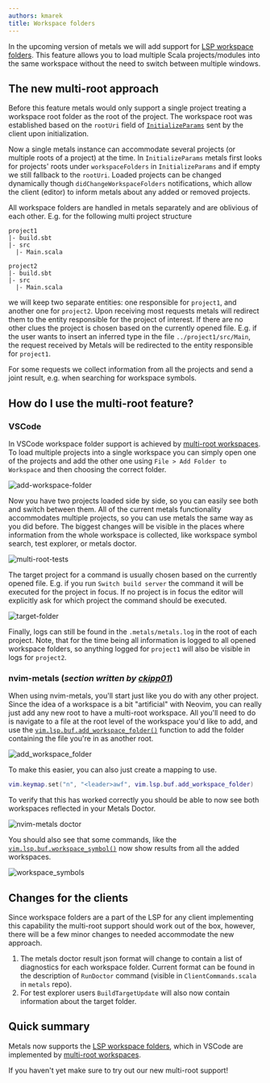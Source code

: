 ```yaml
---
authors: kmarek
title: Workspace folders
---
```


In the upcoming version of metals we will add support for
[LSP workspace folders](https://microsoft.github.io/language-server-protocol/specifications/lsp/3.17/specification/#workspace_workspaceFolders).
This feature allows you to load multiple Scala projects/modules into the same
workspace without the need to switch between multiple windows.

## The new multi-root approach

Before this feature metals would only support a single project treating a
workspace root folder as the root of the project. The workspace root was
established based on the `rootUri` field of
[`InitializeParams`](https://microsoft.github.io/language-server-protocol/specifications/lsp/3.17/specification/#initializeParams)
sent by the client upon initialization.

Now a single metals instance can accommodate several projects (or multiple roots
of a project) at the time. In `InitializeParams` metals first looks for
projects' roots under `workspaceFolders` in `InitializeParams` and if empty we
still fallback to the `rootUri`. Loaded projects can be changed dynamically
though `didChangeWorkspaceFolders` notifications, which allow the client
(editor) to inform metals about any added or removed projects.

All workspace folders are handled in metals separately and are oblivious of each
other. E.g. for the following multi project structure

```
project1
|- build.sbt
|- src
  |- Main.scala

project2
|- build.sbt
|- src
  |- Main.scala
```

we will keep two separate entities: one responsible for `project1`, and another
one for `project2`. Upon receiving most requests metals will redirect them to
the entity responsible for the project of interest. If there are no other clues
the project is chosen based on the currently opened file. E.g. if the user wants
to insert an inferred type in the file `../project1/src/Main`, the request
received by Metals will be redirected to the entity responsible for `project1`.

For some requests we collect information from all the projects and send a joint
result, e.g. when searching for workspace symbols.

## How do I use the multi-root feature?

### VSCode

In VSCode workspace folder support is achieved by
[multi-root workspaces](https://code.visualstudio.com/docs/editor/multi-root-workspaces).
To load multiple projects into a single workspace you can simply open one of the
projects and add the other one using `File > Add Folder to Workspace` and then
choosing the correct folder.

![add-workspace-folder](https://i.imgur.com/LTYrx9V.gif)

Now you have two projects loaded side by side, so you can easily see both and
switch between them. All of the current metals functionality accommodates
multiple projects, so you can use metals the same way as you did before. The
biggest changes will be visible in the places where information from the whole
workspace is collected, like workspace symbol search, test explorer, or metals
doctor.

![multi-root-tests](https://i.imgur.com/zWmmsC2.gif)

The target project for a command is usually chosen based on the currently opened
file. E.g. if you run `Switch build server` the command it will be executed for
the project in focus. If no project is in focus the editor will explicitly ask
for which project the command should be executed.

![target-folder](https://i.imgur.com/tV7K822.gif)

Finally, logs can still be found in the `.metals/metals.log` in the root of each
project. Note, that for the time being all information is logged to all opened
workspace folders, so anything logged for `project1` will also be visible in
logs for `project2`.

### nvim-metals (_section written by [ckipp01](https://github.com/ckipp01)_)

When using nvim-metals, you'll start just like you do with any other project.
Since the idea of a workspace is a bit "artificial" with Neovim, you can really
just add any new root to have a multi-root workspace. All you'll need to do is
navigate to a file at the root level of the workspace you'd like to add, and use
the
[`vim.lsp.buf.add_workspace_folder()`](https://neovim.io/doc/user/lsp.html#vim.lsp.buf.add_workspace_folder())
function to add the folder containing the file you're in as another root.

![add_workspace_folder](https://i.imgur.com/E8iriR9.gif)

To make this easier, you can also just create a mapping to use.

```lua
vim.keymap.set("n", "<leader>awf", vim.lsp.buf.add_workspace_folder)
```

To verify that this has worked correctly you should be able to now see both
workspaces reflected in your Metals Doctor.

![nvim-metals doctor](https://i.imgur.com/2u48wDK.gif)

You should also see that some commands, like the
[`vim.lsp.buf.workspace_symbol()`](https://neovim.io/doc/user/lsp.html#vim.lsp.buf.workspace_symbol())
now show results from all the added workspaces.

![workspace_symbols](https://i.imgur.com/RczJIcp.gif)

## Changes for the clients

Since workspace folders are a part of the LSP for any client implementing this
capability the multi-root support should work out of the box, however, there
will be a few minor changes to needed accommodate the new approach.

1. The metals doctor result json format will change to contain a list of
   diagnostics for each workspace folder. Current format can be found in the
   description of `RunDoctor` command (visible in `ClientCommands.scala` in
   `metals` repo).
2. For test explorer users `BuildTargetUpdate` will also now contain information
   about the target folder.

## Quick summary

Metals now supports the
[LSP workspace folders](https://microsoft.github.io/language-server-protocol/specifications/lsp/3.17/specification/#workspace_workspaceFolders),
which in VSCode are implemented by
[multi-root workspaces](https://code.visualstudio.com/docs/editor/multi-root-workspaces).

If you haven't yet make sure to try out our new multi-root support!
